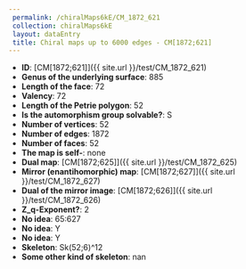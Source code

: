 ```yaml
--- 
 permalink: /chiralMaps6kE/CM_1872_621 
 collection: chiralMaps6kE
 layout: dataEntry
 title: Chiral maps up to 6000 edges - CM[1872;621]
---
```


- **ID**: [CM[1872;621]]({{ site.url }}/test/CM_1872_621)
- **Genus of the underlying surface**: 885
- **Length of the face**: 72
- **Valency**: 72
- **Length of the Petrie polygon**: 52
- **Is the automorphism group solvable?**: S
- **Number of vertices**: 52
- **Number of edges**: 1872
- **Number of faces**: 52
- **The map is self-**: none
- **Dual map**: [CM[1872;625]]({{ site.url }}/test/CM_1872_625)
- **Mirror (enantihomorphic) map**: [CM[1872;627]]({{ site.url }}/test/CM_1872_627)
- **Dual of the mirror image**: [CM[1872;626]]({{ site.url }}/test/CM_1872_626)
- **Z_q-Exponent?**: 2
- **No idea**:  65:627
- **No idea**: Y
- **No idea**: Y
- **Skeleton**: Sk(52;6)^12
- **Some other kind of skeleton**: nan
